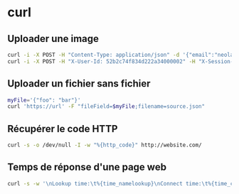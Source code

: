 curl
====

Uploader une image
------------------

```bash
curl -i -X POST -H "Content-Type: application/json" -d '{"email":"neolao@gmail.com","password":"coucou"}' http://localhost/api
curl -i -X POST -H "X-User-Id: 52b2c74f834d222a34000002" -H "X-Session-Token: 1fa24ea765881795564da2ac58d75a396e789cbd" -F 'avatar=@localfile.jpg' http://localhost/api
```

Uploader un fichier sans fichier
--------------------------------

```bash
myFile='{"foo": "bar"}'
curl 'https://url' -F "fileField=$myFile;filename=source.json"
```

Récupérer le code HTTP
----------------------

```bash
curl -s -o /dev/null -I -w "%{http_code}" http://website.com/
```

Temps de réponse d'une page web
-------------------------------

```bash
curl -s -w '\nLookup time:\t%{time_namelookup}\nConnect time:\t%{time_connect}\nPreXfer time:\t%{time_pretransfer}\nStartXfer time:\t%{time_starttransfer}\n\nTotal time:\t%{time_total}\n' -o /dev/null http://neolao.com
```
